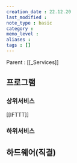 ```yaml
---
creation_date : 22.12.20
last_modified :
note_type : basic
category :
memo_level :
aliases : 
tags : []
---
```


Parent : [[_Services]]


## 프로그램

### 상위서비스
[[IFTTT]]

### 하위서비스


## 하드웨어(직결)



